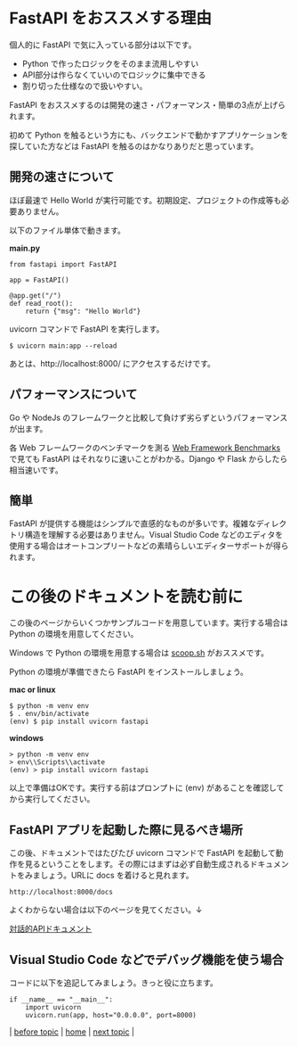 # FastAPI をおススメする理由

個人的に FastAPI で気に入っている部分は以下です。
- Python で作ったロジックをそのまま流用しやすい
- API部分は作らなくていいのでロジックに集中できる
- 割り切った仕様なので扱いやすい。

FastAPI をおススメするのは開発の速さ・パフォーマンス・簡単の3点が上げられます。

初めて Python を触るという方にも、バックエンドで動かすアプリケーションを探していた方などは FastAPI を触るのはかなりありだと思っています。

## 開発の速さについて

ほぼ最速で Hello World が実行可能です。初期設定、プロジェクトの作成等も必要ありません。

以下のファイル単体で動きます。

**main.py**
```
from fastapi import FastAPI

app = FastAPI()

@app.get("/")
def read_root():
    return {"msg": "Hello World"}
```
uvicorn コマンドで FastAPI を実行します。
```
$ uvicorn main:app --reload 
```

あとは、http://localhost:8000/ にアクセスするだけです。

## パフォーマンスについて
Go や NodeJs のフレームワークと比較して負けず劣らずというパフォーマンスが出ます。

各 Web フレームワークのベンチマークを測る [Web Framework Benchmarks](https://www.techempower.com/benchmarks/#section=data-r20&hw=ph&test=query&l=dbggsf-7&a=2) で見ても FastAPI はそれなりに速いことがわかる。Django や Flask からしたら相当速いです。

## 簡単
FastAPI が提供する機能はシンプルで直感的なものが多いです。複雑なディレクトリ構造を理解する必要はありません。Visual Studio Code などのエディタを使用する場合はオートコンプリートなどの素晴らしいエディターサポートが得られます。

# この後のドキュメントを読む前に
この後のページからいくつかサンプルコードを用意しています。実行する場合は Python の環境を用意してください。

Windows で Python の環境を用意する場合は [scoop.sh](https://scoop.sh/) がおススメです。

Python の環境が準備できたら FastAPI をインストールしましょう。

**mac or linux**
```
$ python -m venv env 
$ . env/bin/activate 
(env) $ pip install uvicorn fastapi 
```

**windows**
```
> python -m venv env
> env\\Scripts\\activate
(env) > pip install uvicorn fastapi
```

以上で準備はOKです。実行する前はプロンプトに (env) があることを確認してから実行してください。

## FastAPI アプリを起動した際に見るべき場所
この後、ドキュメントではたびたび uvicorn コマンドで FastAPI を起動して動作を見るということをします。その際にはまずは必ず自動生成されるドキュメントをみましょう。URLに docs を着けると見れます。
```
http://localhost:8000/docs
```
よくわからない場合は以下のページを見てください。↓

[対話的APIドキュメント](https://fastapi.tiangolo.com/ja/tutorial/first-steps/#api)

## Visual Studio Code などでデバッグ機能を使う場合
コードに以下を追記してみましょう。きっと役に立ちます。

```
if __name__ == "__main__":
    import uvicorn
    uvicorn.run(app, host="0.0.0.0", port=8000)
```    

| 
[before topic](https://github.com/shingenpy/fastapi_workshop/tree/main/documents/01_about_fastapi) 
| 
[home](https://github.com/shingenpy/fastapi_workshop) 
| 
[next topic](https://github.com/shingenpy/fastapi_workshop/tree/main/documents/03_fastapi_details)
|